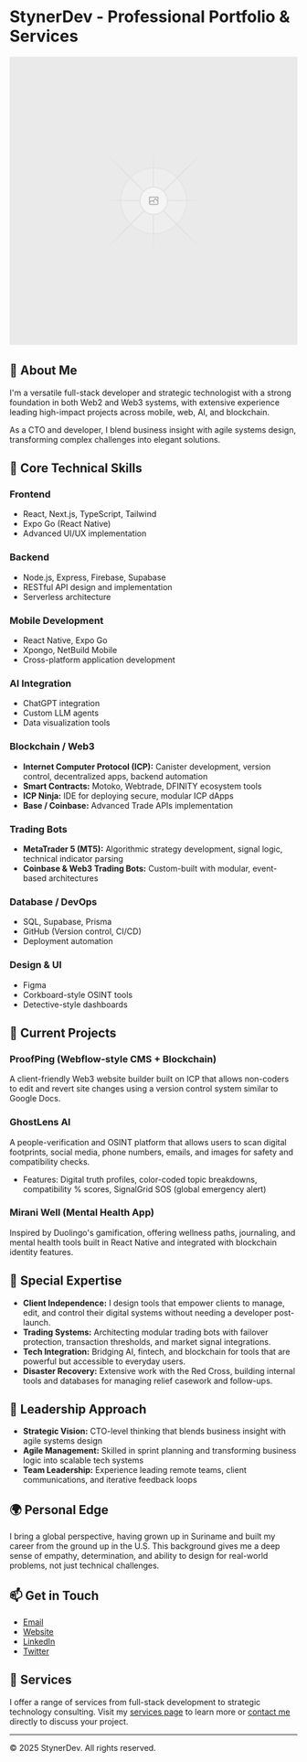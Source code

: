 # StynerDev - Professional Portfolio & Services

![StynerDev Logo](public/logo.png)

## 👋 About Me

I'm a versatile full-stack developer and strategic technologist with a strong foundation in both Web2 and Web3 systems, with extensive experience leading high-impact projects across mobile, web, AI, and blockchain.

As a CTO and developer, I blend business insight with agile systems design, transforming complex challenges into elegant solutions.

## 🚀 Core Technical Skills

### Frontend

- React, Next.js, TypeScript, Tailwind
- Expo Go (React Native)
- Advanced UI/UX implementation

### Backend

- Node.js, Express, Firebase, Supabase
- RESTful API design and implementation
- Serverless architecture

### Mobile Development

- React Native, Expo Go
- Xpongo, NetBuild Mobile
- Cross-platform application development

### AI Integration

- ChatGPT integration
- Custom LLM agents
- Data visualization tools

### Blockchain / Web3

- **Internet Computer Protocol (ICP):** Canister development, version control, decentralized apps, backend automation
- **Smart Contracts:** Motoko, Webtrade, DFINITY ecosystem tools
- **ICP Ninja:** IDE for deploying secure, modular ICP dApps
- **Base / Coinbase:** Advanced Trade APIs implementation

### Trading Bots

- **MetaTrader 5 (MT5):** Algorithmic strategy development, signal logic, technical indicator parsing
- **Coinbase & Web3 Trading Bots:** Custom-built with modular, event-based architectures

### Database / DevOps

- SQL, Supabase, Prisma
- GitHub (Version control, CI/CD)
- Deployment automation

### Design & UI

- Figma
- Corkboard-style OSINT tools
- Detective-style dashboards

## 💼 Current Projects

### ProofPing (Webflow-style CMS + Blockchain)

A client-friendly Web3 website builder built on ICP that allows non-coders to edit and revert site changes using a version control system similar to Google Docs.

### GhostLens AI

A people-verification and OSINT platform that allows users to scan digital footprints, social media, phone numbers, emails, and images for safety and compatibility checks.

- Features: Digital truth profiles, color-coded topic breakdowns, compatibility % scores, SignalGrid SOS (global emergency alert)

### Mirani Well (Mental Health App)

Inspired by Duolingo's gamification, offering wellness paths, journaling, and mental health tools built in React Native and integrated with blockchain identity features.

## 🧠 Special Expertise

- **Client Independence:** I design tools that empower clients to manage, edit, and control their digital systems without needing a developer post-launch.
- **Trading Systems:** Architecting modular trading bots with failover protection, transaction thresholds, and market signal integrations.
- **Tech Integration:** Bridging AI, fintech, and blockchain for tools that are powerful but accessible to everyday users.
- **Disaster Recovery:** Extensive work with the Red Cross, building internal tools and databases for managing relief casework and follow-ups.

## 🧭 Leadership Approach

- **Strategic Vision:** CTO-level thinking that blends business insight with agile systems design
- **Agile Management:** Skilled in sprint planning and transforming business logic into scalable tech systems
- **Team Leadership:** Experience leading remote teams, client communications, and iterative feedback loops

## 🌍 Personal Edge

I bring a global perspective, having grown up in Suriname and built my career from the ground up in the U.S. This background gives me a deep sense of empathy, determination, and ability to design for real-world problems, not just technical challenges.

## 📫 Get in Touch

- [Email](mailto:contact@styner.dev)
- [Website](https://styner.dev)
- [LinkedIn](https://www.linkedin.com/in/stynerdev)
- [Twitter](https://twitter.com/stynerdev)

## 🔧 Services

I offer a range of services from full-stack development to strategic technology consulting. Visit my [services page](https://styner.dev/services) to learn more or [contact me](https://styner.dev/contact) directly to discuss your project.

---

© 2025 StynerDev. All rights reserved.

